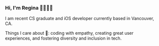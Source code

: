 ### Hi, I'm Regina 👋👩🏻‍💻

<!--
**rarcilla/rarcilla** is a ✨ _special_ ✨ repository because its `README.md` (this file) appears on your GitHub profile.

Here are some ideas to get you started:

- 🔭 I’m currently working on ...
- 🌱 I’m currently learning ...
- 👯 I’m looking to collaborate on S
- 🤔 I’m looking for help with ...
- 💬 Ask me about ...
- 📫 How to reach me: ...
- 😄 Pronouns: ...
- ⚡ Fun fact: ...
-->

I am recent CS graduate and iOS developer currently based in Vancouver, CA.

Things I care about 💖: coding with empathy, creating great user experiences, and fostering diversity and inclusion in tech.

